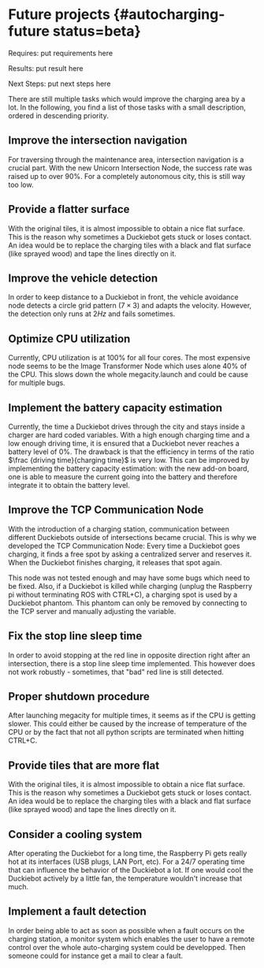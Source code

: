 # Future projects {#autocharging-future status=beta}

<div class='requirements' markdown="1">

Requires: put requirements here

Results: put result here

Next Steps: put next steps here
</div>


There are still multiple tasks which would improve the charging area by a lot. In the following, you find a list of those tasks with a small description, ordered in descending priority.

## Improve the intersection navigation

For traversing through the maintenance area, intersection navigation is a crucial part. With the new Unicorn Intersection Node, the success rate was raised up to over 90%. For a completely autonomous city, this is still way too low.

## Provide a flatter surface

With the original tiles, it is almost impossible to obtain a nice flat surface. This is the reason why sometimes a Duckiebot gets stuck or loses contact. An idea would be to replace the charging tiles with a black and flat surface (like sprayed wood) and tape the lines directly on it.

## Improve the vehicle detection

In order to keep distance to a Duckiebot in front, the vehicle avoidance node detects a circle grid pattern ($7 \times 3$) and adapts the velocity. However, the detection only runs at $2Hz$ and fails sometimes.

## Optimize CPU utilization

Currently, CPU utilization is at 100% for all four cores. The most expensive node seems to be the Image Transformer Node which uses alone 40% of the CPU. This slows down the whole megacity.launch and could be cause for multiple bugs.

## Implement the battery capacity estimation

Currently, the time a Duckiebot drives through the city and stays inside a charger are hard coded variables. With a high enough charging time and a low enough driving time, it is ensured that a Duckiebot never reaches a battery level of 0%. The drawback is that the efficiency in terms of the ratio $\frac {driving time}{charging time}$ is very low. This can be improved by implementing the battery capacity estimation: with the new add-on board, one is able to measure the current going into the battery and therefore integrate it to obtain the battery level.


## Improve the TCP Communication Node

With the introduction of a charging station, communication between different Duckiebots outside of intersections became crucial. This is why we developed the TCP Communication Node: Every time a Duckiebot goes charging, it finds a free spot by asking a centralized server and reserves it. When the Duckiebot finishes charging, it releases that spot again.

This node was not tested enough and may have some bugs which need to be fixed. Also, if a Duckiebot is killed while charging (unplug the Raspberry pi without terminating ROS with CTRL+C), a charging spot is used by a Duckiebot phantom. This phantom can only be removed by connecting to the TCP server and manually adjusting the variable.

## Fix the stop line sleep time

In order to avoid stopping at the red line in opposite direction right after an intersection, there is a stop line sleep time implemented. This however does not work robustly - sometimes, that "bad" red line is still detected.

## Proper shutdown procedure

After launching megacity for multiple times, it seems as if the CPU is getting slower. This could either be caused by the increase of temperature of the CPU or by the fact that not all python scripts are terminated when hitting CTRL+C.

## Provide tiles that are more flat

With the original tiles, it is almost impossible to obtain a nice flat surface. This is the reason why sometimes a Duckiebot gets stuck or loses contact. An idea would be to replace the charging tiles with a black and flat surface (like sprayed wood) and tape the lines directly on it.

## Consider a cooling system

After operating the Duckiebot for a long time, the Raspberry Pi gets really hot at its interfaces (USB plugs, LAN Port, etc). For a 24/7 operating time that can influence the behavior of the Duckiebot a lot. If one would cool the Duckiebot actively by a little fan, the temperature wouldn't increase that much.

## Implement a fault detection

In order being able to act as soon as possible when a fault occurs on the charging station, a monitor system which enables the user to have a remote control over the whole auto-charging system could be developped. Then someone could for instance get a mail to clear a fault.

